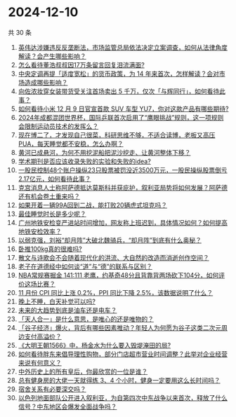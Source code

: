 # 2024-12-10

共 30 条

<!-- BEGIN ZHIHUQUESTIONS -->
<!-- 最后更新时间 Tue Dec 10 2024 00:10:14 GMT+0800 (China Standard Time) -->
1. [英伟达涉嫌违反反垄断法，市场监管总局依法决定立案调查，如何从法律角度解读？会产生哪些影响？](https://www.zhihu.com/question/6401817416)
1. [怎么看待董浩叔叔因17万条留言回复泪流满面?](https://www.zhihu.com/question/5901967191)
1. [中央定调再提「适度宽松」的货币政策，为 14 年来首次，怎样解读？会对市场造成哪些影响？](https://www.zhihu.com/question/6391415901)
1. [向佐浓妆穿女装带货受关注首场卖出 5 千万，仅次「与辉同行」，如何看待此事？](https://www.zhihu.com/question/6129689772)
1. [如何看待小米 12 月 9 日官宣首款 SUV 车型 YU7，你对这款产品有哪些期待?](https://www.zhihu.com/question/6404698989)
1. [2024年成都混团世界杯，国际乒联首次启用了“鹰眼挑战”规则，这一项规则会限制运动员技术的发挥么？](https://www.zhihu.com/question/6382219788)
1. [现在博二了，才发现自己很菜，科研思维不够，不适合读博，老板又高压PUA，每天睡觉都不安稳，怎么办啊？](https://www.zhihu.com/question/2502983894)
1. [黄河已成悬河，为何不用挖泥船把泥沙挖走、让黄河整体下移？](https://www.zhihu.com/question/498856322)
1. [学术期刊是否应该收录失败的实验和失败的idea?](https://www.zhihu.com/question/655755843)
1. [一股民控制48个账户操纵23只股票被罚没近3500万元，一股民操纵股票倒亏2.17亿元，如何看待此事？](https://www.zhihu.com/question/6208033031)
1. [克宫消息人士称阿萨德抵达莫斯科并获庇护，叙利亚局势将如何发展？阿萨德还有机会卷土重来吗？](https://www.zhihu.com/question/6347507147)
1. [如果开着一辆99A回到二战，能打败20辆虎式坦克吗？](https://www.zhihu.com/question/2065771998)
1. [最佳睡觉时长是多少呢？](https://www.zhihu.com/question/4018150885)
1. [广州地铁安检变严进站时间增加，网友称上班迟到，具体情况如何？如何提高地铁安检效率？](https://www.zhihu.com/question/6380681808)
1. [以弱克强，刘裕“却月阵”大破北魏骑兵，“却月阵”到底有什么奥秘？](https://www.zhihu.com/question/637477593)
1. [卧推100kg真的很难吗?](https://www.zhihu.com/question/434462547)
1. [散文与诗歌会不会随着现代化的洪流、大自然的改造而消逝创作空间？](https://www.zhihu.com/question/4776148475)
1. [老子在道德经中如何谈“道”与“德”的联系与区别？](https://www.zhihu.com/question/5755259339)
1. [NBA常规赛掘金 141:111 老鹰，约基奇48分且背靠背两场砍下104分，如何评价这场比赛？](https://www.zhihu.com/question/6353009517)
1. [11 月份 CPI 同比上涨 0.2%，PPI 同比下降 2.5%，该数据说明了什么？](https://www.zhihu.com/question/6353720781)
1. [晚上不睡，白天补觉可以吗?](https://www.zhihu.com/question/3995529655)
1. [未来的大趋势到底是油车还是电车？](https://www.zhihu.com/question/620118718)
1. [「天人合一」是什么意思，是唯心的还是唯物的？](https://www.zhihu.com/question/6192832007)
1. [「谷子经济」爆火，背后有哪些因素推动？年轻人为何愿为谷子这类二次元周边支付高溢价？](https://www.zhihu.com/question/6226997328)
1. [《大明王朝1566》中，杨金水为什么要入毁堤淹田的局?](https://www.zhihu.com/question/5850873475)
1. [如何看待胖东来倡导理性购物，部分门店超市营业时间调整？此举对企业经营来说有何意义？](https://www.zhihu.com/question/6351813851)
1. [中外历史上的所有皇后，你最欣赏的一位是谁？](https://www.zhihu.com/question/6004269108)
1. [总有健身房的大佬一天就得练 3、4 个小时，健身一定要用这么长时间吗？](https://www.zhihu.com/question/667518241)
1. [宿舍关系有必要深交吗？](https://www.zhihu.com/question/667706109)
1. [以色列地面部队公开进入叙利亚，为自第四次中东战争以来首次，释放了什么信号？中东地区会爆发全面战争吗？](https://www.zhihu.com/question/6348258008)
<!-- END ZHIHUQUESTIONS -->
